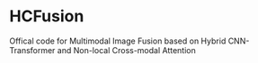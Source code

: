 # HCFusion
Offical code for Multimodal Image Fusion based on  Hybrid CNN-Transformer and Non-local Cross-modal Attention

